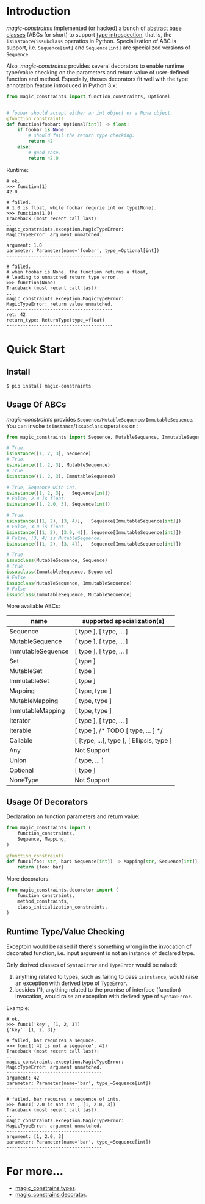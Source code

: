 # Introduction

*magic-constraints* implemented (or hacked) a bunch of [abstract base classes][1] (ABCs for short) to support [type introspection][2], that is, the `isinstance`/`issubclass` operatios in Python. Specialization of ABC is support, i.e. `Sequence[int]` and `Sequence[int]` are specialized versions of `Sequence`.

Also, *magic-constraints* provides several decorators to enable runtime type/value checking on the parameters and return value of user-defined function and method. Especially, thoses decorators fit well with the type annotation feature introduced in Python 3.x:

```python
from magic_constraints import function_constraints, Optional


# foobar should accept either an int object or a None object.
@function_constraints
def function(foobar: Optional[int]) -> float:
    if foobar is None:
        # should fail the return type checking.
        return 42
    else:
        # good case.
        return 42.0
```

Runtime:

```
# ok.
>>> function(1)
42.0

# failed.
# 1.0 is float, while foobar requrie int or type(None).
>>> function(1.0)
Traceback (most recent call last):
...
magic_constraints.exception.MagicTypeError:
MagicTypeError: argument unmatched.
-----------------------------------
argument: 1.0
parameter: Parameter(name='foobar', type_=Optional[int])
-----------------------------------

# failed.
# when foobar is None, the function returns a float,
# leading to unmatched return type error.
>>> function(None)
Traceback (most recent call last):
...
magic_constraints.exception.MagicTypeError: 
MagicTypeError: return value unmatched.
---------------------------------------
ret: 42
return_type: ReturnType(type_=float)
---------------------------------------
```

# Quick Start

## Install

```
$ pip install magic-constraints
```

## Usage Of ABCs

*magic-constraints* provides `Sequence/MutableSequence/ImmutableSequence`. You can invoke `isinstance`/`issubclass` operatios on :

```python
from magic_constraints import Sequence, MutableSequence, ImmutableSequence

# True.
isinstance([1, 2, 3], Sequence)
# True.
isinstance([1, 2, 3], MutableSequence)
# True.
isinstance((1, 2, 3), ImmutableSequence)

# True, Sequence with int.
isinstance([1, 2, 3],   Sequence[int])
# False, 2.0 is float.
isinstance([1, 2.0, 3], Sequence[int])

# True.
isinstance([(1, 2), (3, 4)],   Sequence[ImmutableSequence[int]])
# False, 3.0 is float.
isinstance([(1, 2), (3.0, 4)], Sequence[ImmutableSequence[int]])
# False, [3, 4] is MutableSequence.
isinstance([(1, 2), [3, 4]],   Sequence[ImmutableSequence[int]])

# True
issubclass(MutableSequence, Sequence)
# True
issubclass(ImmutableSequence, Sequence)
# False
issubclass(MutableSequence, ImmutableSequence)
# False
issubclass(ImmutableSequence, MutableSequence)
```

More avaliable ABCs:

| name | supported specialization(s) |
| --- | --- |
| Sequence          | [ type ], [ type, ... ] |
| MutableSequence   | [ type ], [ type, ... ] |
| ImmutableSequence | [ type ], [ type, ... ] |
| Set               | [ type ] |
| MutableSet        | [ type ] |
| ImmutableSet      | [ type ] |
| Mapping           | [ type, type ] |
| MutableMapping    | [ type, type ] |
| ImmutableMapping  | [ type, type ] |
| Iterator          | [ type ], [ type, ... ] |
| Iterable          | [ type ], /\* TODO [ type, ... ] \*/ |
| Callable          | [ [type, ...], type ], [ Ellipsis, type ] |
| Any               | Not Support |
| Union             | [ type, ... ] |
| Optional          | [ type ] |
| NoneType          | Not Support |


## Usage Of Decorators

Declaration on function parameters and return value:

```python
from magic_constraints import (
    function_constraints,
    Sequence, Mapping,
)

@function_constraints
def func1(foo: str, bar: Sequence[int]) -> Mapping[str, Sequence[int]]:
    return {foo: bar}
```

More decorators:

```python
from magic_constraints.decorator import (
    function_constraints,
    method_constraints,
    class_initialization_constraints,
)
```

## Runtime Type/Value Checking

Exceptoin would be raised if there's something wrong in the invocation of decorated function, i.e. input argument is not an instance of declared type. 

Only derived classes of `SyntaxError` and `TypeError` would be raised:

1. anything related to types, such as failing to pass `isinstance`, would raise an exception with derived type of `TypeError`.
2. besides (1), anything related to the promise of interface (function) invocation, would raise an exception with derived type of `SyntaxError`.

Example:

```
# ok.
>>> func1('key', [1, 2, 3])
{'key': [1, 2, 3]}

# failed, bar requires a sequnce.
>>> func1('42 is not a sequence', 42)
Traceback (most recent call last):
...
magic_constraints.exception.MagicTypeError: 
MagicTypeError: argument unmatched.
-----------------------------------
argument: 42
parameter: Parameter(name='bar', type_=Sequence[int])
-----------------------------------

# failed, bar requires a sequence of ints.
>>> func1('2.0 is not int', [1, 2.0, 3])
Traceback (most recent call last):
...
magic_constraints.exception.MagicTypeError: 
MagicTypeError: argument unmatched.
-----------------------------------
argument: [1, 2.0, 3]
parameter: Parameter(name='bar', type_=Sequence[int])
-----------------------------------
```

# For more...

* [magic_constrains.types][3].
* [magic_constrains.decorator][4].


[1]: https://docs.python.org/3/glossary.html#term-abstract-base-class
[2]: https://en.wikipedia.org/wiki/Type_introspection
[3]: https://github.com/huntzhan/magic-constraints/wiki/magic_constrains.types
[4]: https://github.com/huntzhan/magic-constraints/wiki/magic_constraints.decorator

